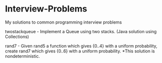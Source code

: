 # Interview-Problems
My solutions to common programming interview problems

twostackqueue - Implement a Queue using two stacks.  (Java solution using Collections)

rand7 - Given rand5 a function which gives {0..4} with a uniform probability, create rand7 which gives {0..6} with a uniform probability.  *This solution is nondeterministic.